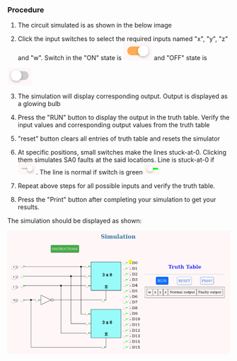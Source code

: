 ### Procedure

1) The circuit simulated is as shown in the below image

2) Click the input switches to select the required inputs named "x", "y", "z" and "w". Switch in the "ON" state is
  <img src="images/switch_input_on.png" alt="switch_on image" /> and "OFF" state is
  <img src="images/switch_input.png" alt="switch_off image" />

3) The simulation will display corresponding output. Output is displayed as a glowing bulb

4) Press the "RUN" button to display the output in the truth table. Verify the input values and corresponding
  output values from the truth table

5) "reset" button clears all entries of truth table and resets the simulator

6) At specific positions, small switches make the lines stuck-at-0. Clicking them simulates SA0 faults at the
  said locations. Line is stuck-at-0 if <img src="images/switch_saf_on.png" alt="switch_sa0 image" />. The line is
  normal if switch is green <img src="images/switch_saf.png" alt="switch_sa0 on image" />

7) Repeat above steps for all possible inputs and verify the truth table.

8) Press the "Print" button after completing your simulation to get your results.


The simulation should be displayed as shown:
<center><img src="images/sim.png" /></center>
